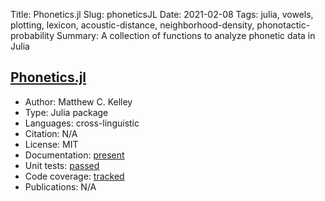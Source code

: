 Title: Phonetics.jl
Slug: phoneticsJL
Date: 2021-02-08
Tags: julia, vowels, plotting, lexicon, acoustic-distance, neighborhood-density, phonotactic-probability
Summary: A collection of functions to analyze phonetic data in Julia

## [Phonetics.jl](https://github.com/maetshju/phonetics.jl)

* Author: Matthew C. Kelley
* Type: Julia package
* Languages: cross-linguistic
* Citation: N/A
* License: MIT
* Documentation: [present](https://maetshju.github.io/Phonetics.jl/dev/)
* Unit tests: [passed](link-to-tests)
* Code coverage: [tracked](https://codecov.io/gh/maetshju/Phonetics.jl)
* Publications: N/A
